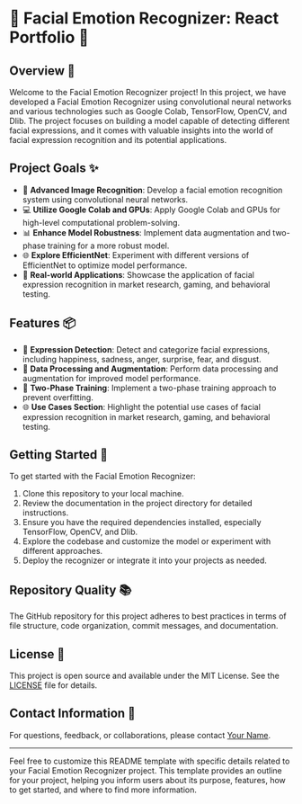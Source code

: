 # 🚀 Facial Emotion Recognizer: React Portfolio 🚀

## Overview 🌟

Welcome to the Facial Emotion Recognizer project! In this project, we have developed a Facial Emotion Recognizer using convolutional neural networks and various technologies such as Google Colab, TensorFlow, OpenCV, and Dlib. The project focuses on building a model capable of detecting different facial expressions, and it comes with valuable insights into the world of facial expression recognition and its potential applications.

## Project Goals ✨

- 🧠 **Advanced Image Recognition**: Develop a facial emotion recognition system using convolutional neural networks.
- 💻 **Utilize Google Colab and GPUs**: Apply Google Colab and GPUs for high-level computational problem-solving.
- 📊 **Enhance Model Robustness**: Implement data augmentation and two-phase training for a more robust model.
- 🌐 **Explore EfficientNet**: Experiment with different versions of EfficientNet to optimize model performance.
- 🌟 **Real-world Applications**: Showcase the application of facial expression recognition in market research, gaming, and behavioral testing.

## Features 📦

- 📸 **Expression Detection**: Detect and categorize facial expressions, including happiness, sadness, anger, surprise, fear, and disgust.
- 🔄 **Data Processing and Augmentation**: Perform data processing and augmentation for improved model performance.
- 🤖 **Two-Phase Training**: Implement a two-phase training approach to prevent overfitting.
- 🌐 **Use Cases Section**: Highlight the potential use cases of facial expression recognition in market research, gaming, and behavioral testing.

## Getting Started 📝

To get started with the Facial Emotion Recognizer:

1. Clone this repository to your local machine.
2. Review the documentation in the project directory for detailed instructions.
3. Ensure you have the required dependencies installed, especially TensorFlow, OpenCV, and Dlib.
4. Explore the codebase and customize the model or experiment with different approaches.
5. Deploy the recognizer or integrate it into your projects as needed.

## Repository Quality 📚

The GitHub repository for this project adheres to best practices in terms of file structure, code organization, commit messages, and documentation.

## License 📜

This project is open source and available under the MIT License. See the [LICENSE](LICENSE) file for details.

## Contact Information 📧

For questions, feedback, or collaborations, please contact [Your Name](mailto:your.email@email.com).

---

Feel free to customize this README template with specific details related to your Facial Emotion Recognizer project. This template provides an outline for your project, helping you inform users about its purpose, features, how to get started, and where to find more information.
